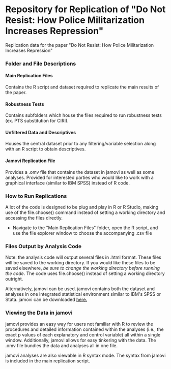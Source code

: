 # Repository for Replication of "Do Not Resist: How Police Militarization Increases Repression"
Replication data for the paper "Do Not Resist: How Police Militarization Increases Repression"

### Folder and File Descriptions
#### Main Replication Files
Contains the R script and dataset required to replicate the main results of the paper.
#### Robustness Tests
Contains subfolders which house the files required to run robustness tests (ex. PTS substitution for CIRI).
#### Unfiltered Data and Descriptives
Houses the central dataset prior to any filtering/variable selection along with an R script to obtain descriptives.
#### Jamovi Replication File
Provides a .omv file that contains the dataset in jamovi as well as some analyses. Provided for interested parties who would like to work with a graphical interface (similar to IBM SPSS) instead of R code.

### How to Run Replications
A lot of the code is designed to be plug and play in R or R Studio, making use of the file.choose() command instead of setting a working directory and accessing the files directly.
- Navigate to the "Main Replication Files" folder, open the R script, and use the file explorer window to choose the accompanying .csv file

### Files Output by Analysis Code
Note: the analysis code will output several files in .html format. These files will be saved to the working directory. If you would like these files to be saved elsewhere, _be sure to change the working directory before running the code_. The code uses file.choose() instead of setting a working directory outright.

Alternatively, jamovi can be used. jamovi contains both the dataset and analyses in one integrated statistical environment similar to IBM's SPSS or Stata. jamovi can be downloaded <a href="https://www.jamovi.org">here.</a>

### Viewing the Data in jamovi
jamovi provides an easy way for users not familiar with R to review the procedures and detailed information contained within the analyses (i.e., the exact p values of each explanatory and control variable) all within a single window. Additionally, jamovi allows for easy tinkering with the data. The .omv file bundles the data and analyses all in one file.

jamovi analyses are also viewable in R syntax mode. The syntax from jamovi is included in the main replication script.
